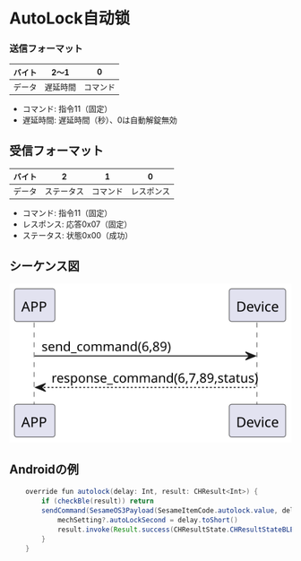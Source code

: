 # AutoLock自动锁

### 送信フォーマット
| バイト | 2〜1 | 0 |
|:----:|:-----:|:------:|
| データ | 遅延時間 | コマンド |
- コマンド: 指令11（固定）
- 遅延時間: 遅延時間（秒）、0は自動解錠無効

## 受信フォーマット
| バイト | 2 | 1 | 0 |
|:----:|:----:|:----:|:----:|
| データ | ステータス | コマンド | レスポンス |
- コマンド: 指令11（固定）
- レスポンス: 応答0x07（固定）
- ステータス: 状態0x00（成功）

## シーケンス図
![v](autolock.svg)

## Androidの例
``` java
    override fun autolock(delay: Int, result: CHResult<Int>) {
        if (checkBle(result)) return
        sendCommand(SesameOS3Payload(SesameItemCode.autolock.value, delay.toShort().toReverseBytes()), DeviceSegmentType.cipher) { res ->
            mechSetting?.autoLockSecond = delay.toShort()
            result.invoke(Result.success(CHResultState.CHResultStateBLE(delay)))
        }
    }
